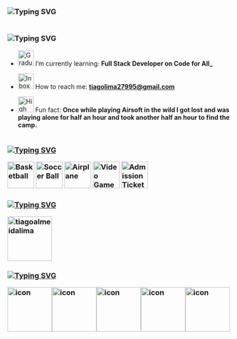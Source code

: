 <p align="left">
<img src="https://user-images.githubusercontent.com/74038190/212284115-f47cd8ff-2ffb-4b04-b5bf-4d1c14c0247f.gif" alt="Raised Hand" width="2225" height="1" />
<h3 href="https://git.io/typing-svg"><img src="https://readme-typing-svg.demolab.com?font=Fira+Code&size=35&pause=5000&width=435&lines=Hi,+I´m+Tiago+Lima" alt="Typing SVG" /></a></h3>
<p align="left">
<img src="https://user-images.githubusercontent.com/74038190/212284115-f47cd8ff-2ffb-4b04-b5bf-4d1c14c0247f.gif" alt="Raised Hand" width="2225" height="1" />
<h3 href="https://git.io/typing-svg"><img src="https://readme-typing-svg.demolab.com?font=Fira+Code&size=21&pause=5000&width=435&lines=A+passionate+full+stack+developer." alt="Typing SVG" /></a></h3>


- <img src="https://raw.githubusercontent.com/Tarikul-Islam-Anik/Telegram-Animated-Emojis/main/Objects/Graduation%20Cap.webp" alt="Graduation Cap" width="35" height="35" /> I’m currently learning: **Full Stack Developer on Code for All_**

- <img src="https://raw.githubusercontent.com/Tarikul-Islam-Anik/Telegram-Animated-Emojis/main/Objects/Inbox%20Tray.webp" alt="Inbox Tray" width="35" height="35" /> How to reach me: **tiagolima27995@gmail.com**

- <img src="https://raw.githubusercontent.com/Tarikul-Islam-Anik/Telegram-Animated-Emojis/main/Animals%20and%20Nature/High%20Voltage.webp" alt="High Voltage" width="35" height="35" /> Fun fact: **Once while playing Airsoft in the wild I got lost and was playing alone for half an hour and took another half an hour to find the camp.**

<img src="https://user-images.githubusercontent.com/74038190/212284115-f47cd8ff-2ffb-4b04-b5bf-4d1c14c0247f.gif" alt="Raised Hand" width="2225" height="1" />

<h3 align="left"><a href="https://git.io/typing-svg"><img src="https://readme-typing-svg.demolab.com?font=Fira+Code&pause=5000&width=435&lines=Hobbies:" alt="Typing SVG" /></a>
<p align="left">
<img src="https://raw.githubusercontent.com/Tarikul-Islam-Anik/Telegram-Animated-Emojis/main/Activity/Basketball.webp" alt="Basketball" width="60" height="60" />
<img src="https://raw.githubusercontent.com/Tarikul-Islam-Anik/Telegram-Animated-Emojis/main/Activity/Soccer%20Ball.webp" alt="Soccer Ball" width="60" height="60" />
<img src="https://raw.githubusercontent.com/Tarikul-Islam-Anik/Telegram-Animated-Emojis/main/Travel%20and%20Places/Airplane.webp" alt="Airplane" width="60" height="60" />
<img src="https://raw.githubusercontent.com/Tarikul-Islam-Anik/Telegram-Animated-Emojis/main/Activity/Video%20Game.webp" alt="Video Game" width="60" height="60" />
<img src="https://raw.githubusercontent.com/Tarikul-Islam-Anik/Telegram-Animated-Emojis/main/Activity/Admission%20Tickets.webp" alt="Admission Tickets" width="60" height="60" />

  
</p>
<h3 align="left">

<h3 align="left"><a href="https://git.io/typing-svg"><img src="https://readme-typing-svg.demolab.com?font=Fira+Code&pause=5000&width=435&lines=Connect+with+me:" alt="Typing SVG" /></a>
<p align="left">
<a href="https://linkedin.com/in/tiagoalmeidalima" target="blank"><img align="center" src="https://user-images.githubusercontent.com/74038190/235294012-0a55e343-37ad-4b0f-924f-c8431d9d2483.gif" alt="tiagoalmeidalima" height="100" width="100" /></a>
</p>

<h3 align="left"><a href="https://git.io/typing-svg"><img src="https://readme-typing-svg.demolab.com?font=Fira+Code&pause=5000&width=435&lines=Languages+and+tools:" alt="Typing SVG" /></a>
<p align="left">
<div style="display: flex; align-items: flex-start;"><img src="https://techstack-generator.vercel.app/java-icon.svg" alt="icon" width="100" height="100" /><img src="https://techstack-generator.vercel.app/cpp-icon.svg" alt="icon" width="100" height="100" /><img src="https://techstack-generator.vercel.app/js-icon.svg" alt="icon" width="100" height="100" /><img src="https://techstack-generator.vercel.app/mysql-icon.svg" alt="icon" width="100" height="100" /><img src="https://techstack-generator.vercel.app/github-icon.svg" alt="icon" width="100" height="100" /></div>

<img src="https://user-images.githubusercontent.com/74038190/212284115-f47cd8ff-2ffb-4b04-b5bf-4d1c14c0247f.gif" alt="Raised Hand" width="2225" height="1" />

